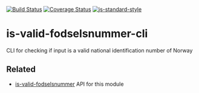 [![Build Status](https://travis-ci.org/zrrrzzt/is-valid-fodselsnummer-cli.svg?branch=master)](https://travis-ci.org/zrrrzzt/is-valid-fodselsnummer-cli)
[![Coverage Status](https://coveralls.io/repos/zrrrzzt/is-valid-fodselsnummer-cli/badge.svg?branch=master&service=github)](https://coveralls.io/github/zrrrzzt/is-valid-fodselsnummer-cli?branch=master)
[![js-standard-style](https://img.shields.io/badge/code%20style-standard-brightgreen.svg?style=flat)](https://github.com/feross/standard)

# is-valid-fodselsnummer-cli
CLI for checking if input is a valid national identification number of Norway

## Related
- [is-valid-fodselsnummer](https://github.com/zrrrzzt/is-valid-fodselsnummer) API for this module
